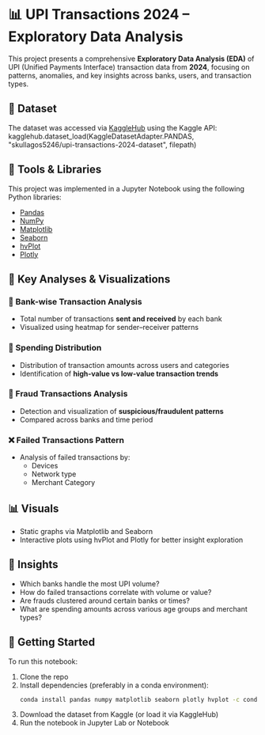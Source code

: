# 📊 UPI Transactions 2024 – Exploratory Data Analysis

This project presents a comprehensive **Exploratory Data Analysis (EDA)** of UPI (Unified Payments Interface) transaction data from **2024**, focusing on patterns, anomalies, and key insights across banks, users, and transaction types.

## 📁 Dataset
The dataset was accessed via [KaggleHub](https://github.com/kagglehub/kagglehub) using the Kaggle API: kagglehub.dataset_load(KaggleDatasetAdapter.PANDAS, "skullagos5246/upi-transactions-2024-dataset", filepath)


## 🔧 Tools & Libraries
This project was implemented in a Jupyter Notebook using the following Python libraries:

- [Pandas](https://pandas.pydata.org/)
- [NumPy](https://numpy.org/)
- [Matplotlib](https://matplotlib.org/)
- [Seaborn](https://seaborn.pydata.org/)
- [hvPlot](https://hvplot.holoviz.org/)
- [Plotly](https://plotly.com/python/)

## 📌 Key Analyses & Visualizations

### 🏦 Bank-wise Transaction Analysis
- Total number of transactions **sent and received** by each bank
- Visualized using heatmap for sender–receiver patterns

### 💸 Spending Distribution
- Distribution of transaction amounts across users and categories
- Identification of **high-value vs low-value transaction trends**

### 🚨 Fraud Transactions Analysis
- Detection and visualization of **suspicious/fraudulent patterns**
- Compared across banks and time period

### ❌ Failed Transactions Pattern
- Analysis of failed transactions by:
  - Devices
  - Network type
  - Merchant Category

## 📊 Visuals
- Static graphs via Matplotlib and Seaborn
- Interactive plots using hvPlot and Plotly for better insight exploration

## 🧠 Insights
- Which banks handle the most UPI volume?
- How do failed transactions correlate with volume or value?
- Are frauds clustered around certain banks or times?
- What are spending amounts across various age groups and merchant types?

## 🚀 Getting Started

To run this notebook:

1. Clone the repo
2. Install dependencies (preferably in a conda environment):
   ```bash
   conda install pandas numpy matplotlib seaborn plotly hvplot -c conda-forge
3. Download the dataset from Kaggle (or load it via KaggleHub)
4. Run the notebook in Jupyter Lab or Notebook


